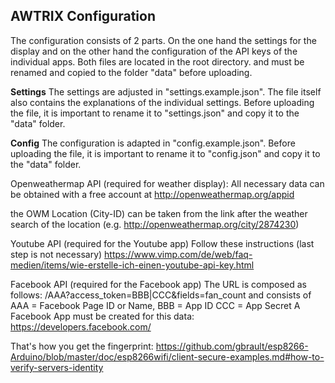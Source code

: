 ## **AWTRIX Configuration**
The configuration consists of 2 parts. 
On the one hand the settings for the display and on the other hand the configuration of the API keys of the individual apps. Both files are located in the root directory.
and must be renamed and copied to the folder "data" before uploading.  

**Settings**
The settings are adjusted in "settings.example.json". The file itself also contains the explanations of the individual settings. Before uploading the file, it is important to rename it to "settings.json" and copy it to the "data" folder.

**Config**
The configuration is adapted in "config.example.json".  Before uploading the file, it is important to rename it to "config.json" and copy it to the "data" folder.


Openweathermap API (required for weather display):
All necessary data can be obtained with a free account at http://openweathermap.org/appid

the OWM Location (City-ID) can be taken from the link after the weather search of the location (e.g. http://openweathermap.org/city/2874230)

Youtube API (required for the Youtube app)
Follow these instructions (last step is not necessary)
https://www.vimp.com/de/web/faq-medien/items/wie-erstelle-ich-einen-youtube-api-key.html


Facebook API (required for the Facebook app)
The URL is composed as follows:
/AAA?access_token=BBB|CCC&fields=fan_count
and consists of 
AAA = Facebook Page ID or Name,
BBB = App ID
CCC = App Secret
A Facebook App must be created for this data: 
https://developers.facebook.com/


That's how you get the fingerprint:
https://github.com/gbrault/esp8266-Arduino/blob/master/doc/esp8266wifi/client-secure-examples.md#how-to-verify-servers-identity
